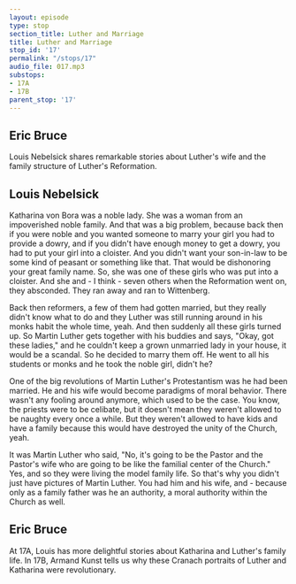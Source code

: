 ```yaml
---
layout: episode
type: stop
section_title: Luther and Marriage
title: Luther and Marriage
stop_id: '17'
permalink: "/stops/17"
audio_file: 017.mp3
substops:
- 17A
- 17B
parent_stop: '17'
---
```


## Eric Bruce

Louis Nebelsick shares remarkable stories about Luther's wife and the family structure of Luther's Reformation.

## Louis Nebelsick

Katharina von Bora was a noble lady. She was a woman from an impoverished noble family. And that was a big problem, because back then if you were noble and you wanted someone to marry your girl you had to provide a dowry, and if you didn't have enough money to get a dowry, you had to put your girl into a cloister. And you didn't want your son-in-law to be some kind of peasant or something like that. That would be dishonoring your great family name. So, she was one of these girls who was put into a cloister. And she and - I think - seven others when the Reformation went on, they absconded. They ran away and ran to Wittenberg.

Back then reformers, a few of them had gotten married, but they really didn't know what to do and they Luther was still running around in his monks habit the whole time, yeah. And then suddenly all these girls turned up. So Martin Luther gets together with his buddies and says, "Okay, got these ladies," and he couldn't keep a grown unmarried lady in your house, it would be a scandal. So he decided to marry them off. He went to all his students or monks and he took the noble girl, didn't he?

One of the big revolutions of Martin Luther's Protestantism was he had been married. He and his wife would become paradigms of moral behavior. There wasn't any fooling around anymore, which used to be the case. You know, the priests were to be celibate, but it doesn't mean they weren't allowed to be naughty every once a while. But they weren't allowed to have kids and have a family because this would have destroyed the unity of the Church, yeah.

It was Martin Luther who said, "No, it's going to be the Pastor and the Pastor's wife who are going to be like the familial center of the Church." Yes, and so they were living the model family life. So that's why you didn't just have pictures of Martin Luther. You had him and his wife, and - because only as a family father was he an authority, a moral authority within the Church as well.

## Eric Bruce

At 17A, Louis has more delightful stories about Katharina and Luther's family life. In 17B, Armand Kunst tells us why these Cranach portraits of Luther and Katharina were revolutionary.
